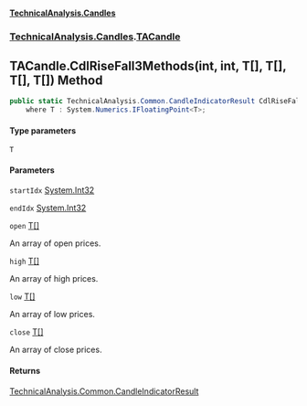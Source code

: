 #### [TechnicalAnalysis.Candles](TechnicalAnalysis.Candles.md 'TechnicalAnalysis.Candles')
### [TechnicalAnalysis.Candles](TechnicalAnalysis.Candles.md#TechnicalAnalysis.Candles 'TechnicalAnalysis.Candles').[TACandle](TACandle.md 'TechnicalAnalysis.Candles.TACandle')

## TACandle.CdlRiseFall3Methods<T>(int, int, T[], T[], T[], T[]) Method

```csharp
public static TechnicalAnalysis.Common.CandleIndicatorResult CdlRiseFall3Methods<T>(int startIdx, int endIdx, T[] open, T[] high, T[] low, T[] close)
    where T : System.Numerics.IFloatingPoint<T>;
```
#### Type parameters

<a name='TechnicalAnalysis.Candles.TACandle.CdlRiseFall3Methods_T_(int,int,T[],T[],T[],T[]).T'></a>

`T`
#### Parameters

<a name='TechnicalAnalysis.Candles.TACandle.CdlRiseFall3Methods_T_(int,int,T[],T[],T[],T[]).startIdx'></a>

`startIdx` [System.Int32](https://docs.microsoft.com/en-us/dotnet/api/System.Int32 'System.Int32')

<a name='TechnicalAnalysis.Candles.TACandle.CdlRiseFall3Methods_T_(int,int,T[],T[],T[],T[]).endIdx'></a>

`endIdx` [System.Int32](https://docs.microsoft.com/en-us/dotnet/api/System.Int32 'System.Int32')

<a name='TechnicalAnalysis.Candles.TACandle.CdlRiseFall3Methods_T_(int,int,T[],T[],T[],T[]).open'></a>

`open` [T](TACandle.CdlRiseFall3Methods_T_(int,int,T[],T[],T[],T[]).md#TechnicalAnalysis.Candles.TACandle.CdlRiseFall3Methods_T_(int,int,T[],T[],T[],T[]).T 'TechnicalAnalysis.Candles.TACandle.CdlRiseFall3Methods<T>(int, int, T[], T[], T[], T[]).T')[[]](https://docs.microsoft.com/en-us/dotnet/api/System.Array 'System.Array')

An array of open prices.

<a name='TechnicalAnalysis.Candles.TACandle.CdlRiseFall3Methods_T_(int,int,T[],T[],T[],T[]).high'></a>

`high` [T](TACandle.CdlRiseFall3Methods_T_(int,int,T[],T[],T[],T[]).md#TechnicalAnalysis.Candles.TACandle.CdlRiseFall3Methods_T_(int,int,T[],T[],T[],T[]).T 'TechnicalAnalysis.Candles.TACandle.CdlRiseFall3Methods<T>(int, int, T[], T[], T[], T[]).T')[[]](https://docs.microsoft.com/en-us/dotnet/api/System.Array 'System.Array')

An array of high prices.

<a name='TechnicalAnalysis.Candles.TACandle.CdlRiseFall3Methods_T_(int,int,T[],T[],T[],T[]).low'></a>

`low` [T](TACandle.CdlRiseFall3Methods_T_(int,int,T[],T[],T[],T[]).md#TechnicalAnalysis.Candles.TACandle.CdlRiseFall3Methods_T_(int,int,T[],T[],T[],T[]).T 'TechnicalAnalysis.Candles.TACandle.CdlRiseFall3Methods<T>(int, int, T[], T[], T[], T[]).T')[[]](https://docs.microsoft.com/en-us/dotnet/api/System.Array 'System.Array')

An array of low prices.

<a name='TechnicalAnalysis.Candles.TACandle.CdlRiseFall3Methods_T_(int,int,T[],T[],T[],T[]).close'></a>

`close` [T](TACandle.CdlRiseFall3Methods_T_(int,int,T[],T[],T[],T[]).md#TechnicalAnalysis.Candles.TACandle.CdlRiseFall3Methods_T_(int,int,T[],T[],T[],T[]).T 'TechnicalAnalysis.Candles.TACandle.CdlRiseFall3Methods<T>(int, int, T[], T[], T[], T[]).T')[[]](https://docs.microsoft.com/en-us/dotnet/api/System.Array 'System.Array')

An array of close prices.

#### Returns
[TechnicalAnalysis.Common.CandleIndicatorResult](https://docs.microsoft.com/en-us/dotnet/api/TechnicalAnalysis.Common.CandleIndicatorResult 'TechnicalAnalysis.Common.CandleIndicatorResult')